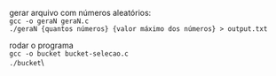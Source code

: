 gerar arquivo com números aleatórios:\
`gcc -o geraN geraN.c`\
`./geraN {quantos números} {valor máximo dos números} > output.txt`

rodar o programa\
`gcc -o bucket bucket-selecao.c`\
`./bucket`\

